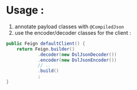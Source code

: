 # Usage :

1. annotate payload classes with `@CompiledJson`
2. use the encoder/decoder classes for the client :

```java
public Feign defaultClient() {
    return Feign.builder()
            .decoder(new DslJsonDecoder())
            .encoder(new DslJsonEncoder())
            // ..  
            .build()
            ;
}
```    

<!--
## issues : 

1. Settings.withRuntime() - slow, standard etc

`(Settings.withRuntime())` is not sufficient :

> com.dslplatform.json.ConfigurationException: Unable to serialize provided object. Failed to find serializer for: class eu.pm.serdes.dslplatform.json.TestPayload



`(Settings.withRuntime())` enable (!) maven-compiler-plugin `-proc:none` compiler argument 

2. `Settings.basicSetup` requires `@CompiledJson`


todo  :

https://stackoverflow.com/questions/49857531/dsl-json-java-io-ioexception-unable-to-serialize-provided-object-failed-to-fi

https://github.com/ngs-doo/dsl-json/blob/master/library/src/main/java/com/dslplatform/json/DslJson.java
-->



